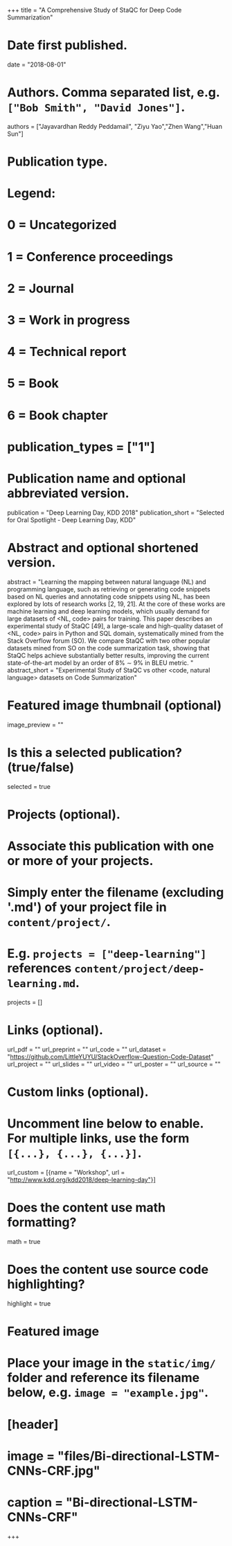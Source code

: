 +++
title = "A Comprehensive Study of StaQC for Deep Code Summarization"

# Date first published.
date = "2018-08-01"

# Authors. Comma separated list, e.g. `["Bob Smith", "David Jones"]`.
authors = ["Jayavardhan Reddy Peddamail", "Ziyu Yao","Zhen Wang","Huan Sun"]

# Publication type.
# Legend:
# 0 = Uncategorized
# 1 = Conference proceedings
# 2 = Journal
# 3 = Work in progress
# 4 = Technical report
# 5 = Book
# 6 = Book chapter
# publication_types = ["1"]

# Publication name and optional abbreviated version.
publication = "Deep Learning Day, KDD 2018"
publication_short = "Selected for Oral Spotlight - Deep Learning Day, KDD"

# Abstract and optional shortened version.
abstract = "Learning the mapping between natural language (NL) and programming language, such as retrieving or generating code snippets based on NL queries and annotating code snippets using NL, has been explored by lots of research works [2, 19, 21]. At the core of these works are machine learning and deep learning models, which usually demand for large datasets of <NL, code> pairs for training. This paper describes an experimental study of StaQC [49], a large-scale and high-quality dataset of <NL, code> pairs in Python and SQL domain, systematically mined from the Stack Overflow forum (SO). We compare StaQC with two other popular datasets mined from SO on the code summarization task, showing that StaQC helps achieve substantially better results, improving the current state-of-the-art model by an order of 8% ∼ 9% in BLEU metric. "
abstract_short = "Experimental Study of StaQC vs other <code, natural language> datasets on Code Summarization"

# Featured image thumbnail (optional)
image_preview = ""

# Is this a selected publication? (true/false)
selected = true

# Projects (optional).
#   Associate this publication with one or more of your projects.
#   Simply enter the filename (excluding '.md') of your project file in `content/project/`.
#   E.g. `projects = ["deep-learning"]` references `content/project/deep-learning.md`.
projects = []

# Links (optional).
url_pdf = ""
url_preprint = ""
url_code = ""
url_dataset = "https://github.com/LittleYUYU/StackOverflow-Question-Code-Dataset"
url_project = ""
url_slides = ""
url_video = ""
url_poster = ""
url_source = ""

# Custom links (optional).
#   Uncomment line below to enable. For multiple links, use the form `[{...}, {...}, {...}]`.
url_custom = [{name = "Workshop", url = "http://www.kdd.org/kdd2018/deep-learning-day"}]

# Does the content use math formatting?
math = true

# Does the content use source code highlighting?
highlight = true

# Featured image
# Place your image in the `static/img/` folder and reference its filename below, e.g. `image = "example.jpg"`.
# [header]
# image = "files/Bi-directional-LSTM-CNNs-CRF.jpg"
# caption = "Bi-directional-LSTM-CNNs-CRF"

+++
